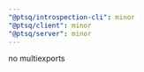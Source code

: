 ```yaml
---
"@ptsq/introspection-cli": minor
"@ptsq/client": minor
"@ptsq/server": minor
---
```


no multiexports
